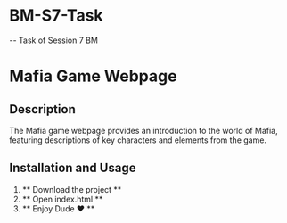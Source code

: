 # BM-S7-Task
-- Task of Session 7 BM
# Mafia Game Webpage

## Description

The Mafia game webpage provides an introduction to the world of Mafia, featuring descriptions of key characters and elements from the game.

## Installation and Usage

1. ** Download the project **
2. ** Open index.html **
3. ** Enjoy Dude ♥ **
